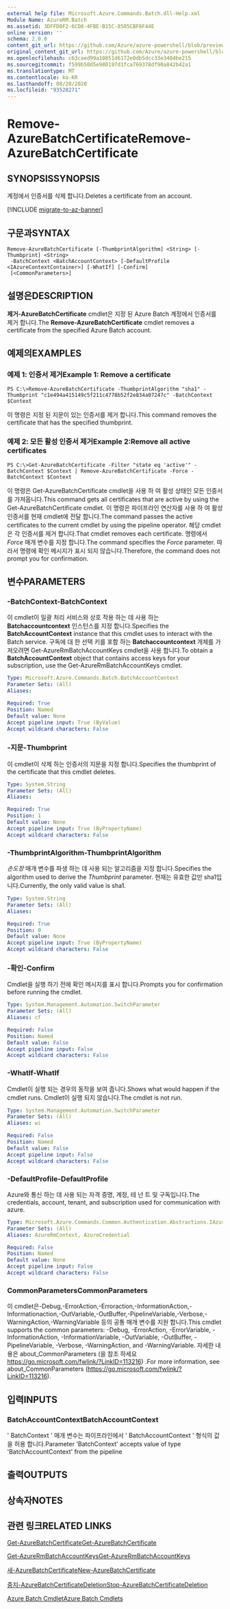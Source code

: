 ```yaml
---
external help file: Microsoft.Azure.Commands.Batch.dll-Help.xml
Module Name: AzureRM.Batch
ms.assetid: 3DFFD0F2-6CD8-4FBE-B15C-8505CBF8F44E
online version: ''
schema: 2.0.0
content_git_url: https://github.com/Azure/azure-powershell/blob/preview/src/ResourceManager/AzureBatch/Commands.Batch/help/Remove-AzureBatchCertificate.md
original_content_git_url: https://github.com/Azure/azure-powershell/blob/preview/src/ResourceManager/AzureBatch/Commands.Batch/help/Remove-AzureBatchCertificate.md
ms.openlocfilehash: c63caed99a10851d6172e0db5dcc33e3404be215
ms.sourcegitcommit: f599b50d5e980197d1fca769378df90a842b42a1
ms.translationtype: MT
ms.contentlocale: ko-KR
ms.lasthandoff: 08/20/2020
ms.locfileid: "93528271"
---
```

# <span data-ttu-id="059db-101">Remove-AzureBatchCertificate</span><span class="sxs-lookup"><span data-stu-id="059db-101">Remove-AzureBatchCertificate</span></span>

## <span data-ttu-id="059db-102">SYNOPSIS</span><span class="sxs-lookup"><span data-stu-id="059db-102">SYNOPSIS</span></span>
<span data-ttu-id="059db-103">계정에서 인증서를 삭제 합니다.</span><span class="sxs-lookup"><span data-stu-id="059db-103">Deletes a certificate from an account.</span></span>

[!INCLUDE [migrate-to-az-banner](../../includes/migrate-to-az-banner.md)]

## <span data-ttu-id="059db-104">구문과</span><span class="sxs-lookup"><span data-stu-id="059db-104">SYNTAX</span></span>

```
Remove-AzureBatchCertificate [-ThumbprintAlgorithm] <String> [-Thumbprint] <String>
 -BatchContext <BatchAccountContext> [-DefaultProfile <IAzureContextContainer>] [-WhatIf] [-Confirm]
 [<CommonParameters>]
```

## <span data-ttu-id="059db-105">설명은</span><span class="sxs-lookup"><span data-stu-id="059db-105">DESCRIPTION</span></span>
<span data-ttu-id="059db-106">**제거-AzureBatchCertificate** cmdlet은 지정 된 Azure Batch 계정에서 인증서를 제거 합니다.</span><span class="sxs-lookup"><span data-stu-id="059db-106">The **Remove-AzureBatchCertificate** cmdlet removes a certificate from the specified Azure Batch account.</span></span>

## <span data-ttu-id="059db-107">예제의</span><span class="sxs-lookup"><span data-stu-id="059db-107">EXAMPLES</span></span>

### <span data-ttu-id="059db-108">예제 1: 인증서 제거</span><span class="sxs-lookup"><span data-stu-id="059db-108">Example 1: Remove a certificate</span></span>
```
PS C:\>Remove-AzureBatchCertificate -ThumbprintAlgorithm "sha1" -Thumbprint "c1e494a415149c5f211c4778b52f2e834a07247c" -BatchContext $Context
```

<span data-ttu-id="059db-109">이 명령은 지정 된 지문이 있는 인증서를 제거 합니다.</span><span class="sxs-lookup"><span data-stu-id="059db-109">This command removes the certificate that has the specified thumbprint.</span></span>

### <span data-ttu-id="059db-110">예제 2: 모든 활성 인증서 제거</span><span class="sxs-lookup"><span data-stu-id="059db-110">Example 2:Remove all active certificates</span></span>
```
PS C:\>Get-AzureBatchCertificate -Filter "state eq 'active'" -BatchContext $Context | Remove-AzureBatchCertificate -Force -BatchContext $Context
```

<span data-ttu-id="059db-111">이 명령은 Get-AzureBatchCertificate cmdlet을 사용 하 여 활성 상태인 모든 인증서를 가져옵니다.</span><span class="sxs-lookup"><span data-stu-id="059db-111">This command gets all certificates that are active by using the Get-AzureBatchCertificate cmdlet.</span></span>
<span data-ttu-id="059db-112">이 명령은 파이프라인 연산자를 사용 하 여 활성 인증서를 현재 cmdlet에 전달 합니다.</span><span class="sxs-lookup"><span data-stu-id="059db-112">The command passes the active certificates to the current cmdlet by using the pipeline operator.</span></span>
<span data-ttu-id="059db-113">해당 cmdlet은 각 인증서를 제거 합니다.</span><span class="sxs-lookup"><span data-stu-id="059db-113">That cmdlet removes each certificate.</span></span>
<span data-ttu-id="059db-114">명령에서 *Force* 매개 변수를 지정 합니다.</span><span class="sxs-lookup"><span data-stu-id="059db-114">The command specifies the *Force* parameter.</span></span>
<span data-ttu-id="059db-115">따라서 명령에 확인 메시지가 표시 되지 않습니다.</span><span class="sxs-lookup"><span data-stu-id="059db-115">Therefore, the command does not prompt you for confirmation.</span></span>

## <span data-ttu-id="059db-116">변수</span><span class="sxs-lookup"><span data-stu-id="059db-116">PARAMETERS</span></span>

### <span data-ttu-id="059db-117">-BatchContext</span><span class="sxs-lookup"><span data-stu-id="059db-117">-BatchContext</span></span>
<span data-ttu-id="059db-118">이 cmdlet이 일괄 처리 서비스와 상호 작용 하는 데 사용 하는 **Batchaccountcontext** 인스턴스를 지정 합니다.</span><span class="sxs-lookup"><span data-stu-id="059db-118">Specifies the **BatchAccountContext** instance that this cmdlet uses to interact with the Batch service.</span></span>
<span data-ttu-id="059db-119">구독에 대 한 선택 키를 포함 하는 **Batchaccountcontext** 개체를 가져오려면 Get-AzureRmBatchAccountKeys cmdlet을 사용 합니다.</span><span class="sxs-lookup"><span data-stu-id="059db-119">To obtain a **BatchAccountContext** object that contains access keys for your subscription, use the Get-AzureRmBatchAccountKeys cmdlet.</span></span>

```yaml
Type: Microsoft.Azure.Commands.Batch.BatchAccountContext
Parameter Sets: (All)
Aliases: 

Required: True
Position: Named
Default value: None
Accept pipeline input: True (ByValue)
Accept wildcard characters: False
```

### <span data-ttu-id="059db-120">-지문</span><span class="sxs-lookup"><span data-stu-id="059db-120">-Thumbprint</span></span>
<span data-ttu-id="059db-121">이 cmdlet이 삭제 하는 인증서의 지문을 지정 합니다.</span><span class="sxs-lookup"><span data-stu-id="059db-121">Specifies the thumbprint of the certificate that this cmdlet deletes.</span></span>

```yaml
Type: System.String
Parameter Sets: (All)
Aliases: 

Required: True
Position: 1
Default value: None
Accept pipeline input: True (ByPropertyName)
Accept wildcard characters: False
```

### <span data-ttu-id="059db-122">-ThumbprintAlgorithm</span><span class="sxs-lookup"><span data-stu-id="059db-122">-ThumbprintAlgorithm</span></span>
<span data-ttu-id="059db-123">*손도장* 매개 변수를 파생 하는 데 사용 되는 알고리즘을 지정 합니다.</span><span class="sxs-lookup"><span data-stu-id="059db-123">Specifies the algorithm used to derive the *Thumbprint* parameter.</span></span>
<span data-ttu-id="059db-124">현재는 유효한 값만 sha1입니다.</span><span class="sxs-lookup"><span data-stu-id="059db-124">Currently, the only valid value is sha1.</span></span>

```yaml
Type: System.String
Parameter Sets: (All)
Aliases: 

Required: True
Position: 0
Default value: None
Accept pipeline input: True (ByPropertyName)
Accept wildcard characters: False
```

### <span data-ttu-id="059db-125">-확인</span><span class="sxs-lookup"><span data-stu-id="059db-125">-Confirm</span></span>
<span data-ttu-id="059db-126">Cmdlet을 실행 하기 전에 확인 메시지를 표시 합니다.</span><span class="sxs-lookup"><span data-stu-id="059db-126">Prompts you for confirmation before running the cmdlet.</span></span>

```yaml
Type: System.Management.Automation.SwitchParameter
Parameter Sets: (All)
Aliases: cf

Required: False
Position: Named
Default value: False
Accept pipeline input: False
Accept wildcard characters: False
```

### <span data-ttu-id="059db-127">-WhatIf</span><span class="sxs-lookup"><span data-stu-id="059db-127">-WhatIf</span></span>
<span data-ttu-id="059db-128">Cmdlet이 실행 되는 경우의 동작을 보여 줍니다.</span><span class="sxs-lookup"><span data-stu-id="059db-128">Shows what would happen if the cmdlet runs.</span></span>
<span data-ttu-id="059db-129">Cmdlet이 실행 되지 않습니다.</span><span class="sxs-lookup"><span data-stu-id="059db-129">The cmdlet is not run.</span></span>

```yaml
Type: System.Management.Automation.SwitchParameter
Parameter Sets: (All)
Aliases: wi

Required: False
Position: Named
Default value: False
Accept pipeline input: False
Accept wildcard characters: False
```

### <span data-ttu-id="059db-130">-DefaultProfile</span><span class="sxs-lookup"><span data-stu-id="059db-130">-DefaultProfile</span></span>
<span data-ttu-id="059db-131">Azure와 통신 하는 데 사용 되는 자격 증명, 계정, 테 넌 트 및 구독입니다.</span><span class="sxs-lookup"><span data-stu-id="059db-131">The credentials, account, tenant, and subscription used for communication with azure.</span></span>

```yaml
Type: Microsoft.Azure.Commands.Common.Authentication.Abstractions.IAzureContextContainer
Parameter Sets: (All)
Aliases: AzureRmContext, AzureCredential

Required: False
Position: Named
Default value: None
Accept pipeline input: False
Accept wildcard characters: False
```

### <span data-ttu-id="059db-132">CommonParameters</span><span class="sxs-lookup"><span data-stu-id="059db-132">CommonParameters</span></span>
<span data-ttu-id="059db-133">이 cmdlet은-Debug,-ErrorAction,-Erroraction,-InformationAction,-Informationaction,-OutVariable,-OutBuffer,-PipelineVariable,-Verbose,-WarningAction,-WarningVariable 등의 공통 매개 변수를 지원 합니다.</span><span class="sxs-lookup"><span data-stu-id="059db-133">This cmdlet supports the common parameters: -Debug, -ErrorAction, -ErrorVariable, -InformationAction, -InformationVariable, -OutVariable, -OutBuffer, -PipelineVariable, -Verbose, -WarningAction, and -WarningVariable.</span></span> <span data-ttu-id="059db-134">자세한 내용은 about_CommonParameters (을 참조 하세요 https://go.microsoft.com/fwlink/?LinkID=113216) .</span><span class="sxs-lookup"><span data-stu-id="059db-134">For more information, see about_CommonParameters (https://go.microsoft.com/fwlink/?LinkID=113216).</span></span>

## <span data-ttu-id="059db-135">입력</span><span class="sxs-lookup"><span data-stu-id="059db-135">INPUTS</span></span>

### <span data-ttu-id="059db-136">BatchAccountContext</span><span class="sxs-lookup"><span data-stu-id="059db-136">BatchAccountContext</span></span>
<span data-ttu-id="059db-137">' BatchContext ' 매개 변수는 파이프라인에서 ' BatchAccountContext ' 형식의 값을 허용 합니다.</span><span class="sxs-lookup"><span data-stu-id="059db-137">Parameter 'BatchContext' accepts value of type 'BatchAccountContext' from the pipeline</span></span>

## <span data-ttu-id="059db-138">출력</span><span class="sxs-lookup"><span data-stu-id="059db-138">OUTPUTS</span></span>

## <span data-ttu-id="059db-139">상속자</span><span class="sxs-lookup"><span data-stu-id="059db-139">NOTES</span></span>

## <span data-ttu-id="059db-140">관련 링크</span><span class="sxs-lookup"><span data-stu-id="059db-140">RELATED LINKS</span></span>

[<span data-ttu-id="059db-141">Get-AzureBatchCertificate</span><span class="sxs-lookup"><span data-stu-id="059db-141">Get-AzureBatchCertificate</span></span>](./Get-AzureBatchCertificate.md)

[<span data-ttu-id="059db-142">Get-AzureRmBatchAccountKeys</span><span class="sxs-lookup"><span data-stu-id="059db-142">Get-AzureRmBatchAccountKeys</span></span>](./Get-AzureRmBatchAccountKeys.md)

[<span data-ttu-id="059db-143">새-AzureBatchCertificate</span><span class="sxs-lookup"><span data-stu-id="059db-143">New-AzureBatchCertificate</span></span>](./New-AzureBatchCertificate.md)

[<span data-ttu-id="059db-144">중지-AzureBatchCertificateDeletion</span><span class="sxs-lookup"><span data-stu-id="059db-144">Stop-AzureBatchCertificateDeletion</span></span>](./Stop-AzureBatchCertificateDeletion.md)

[<span data-ttu-id="059db-145">Azure Batch Cmdlet</span><span class="sxs-lookup"><span data-stu-id="059db-145">Azure Batch Cmdlets</span></span>](./AzureRM.Batch.md)


